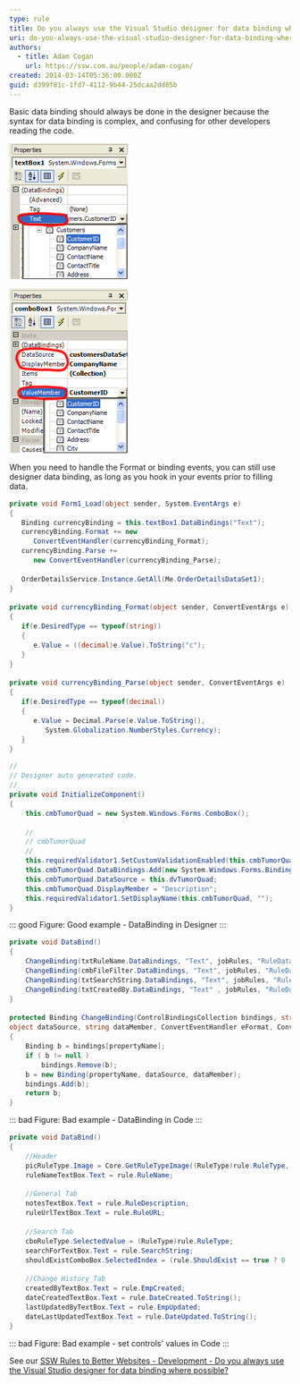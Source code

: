 ```yaml
---
type: rule
title: Do you always use the Visual Studio designer for data binding where possible?
uri: do-you-always-use-the-visual-studio-designer-for-data-binding-where-possible
authors:
  - title: Adam Cogan
    url: https://ssw.com.au/people/adam-cogan/
created: 2014-03-14T05:36:00.000Z
guid: d399f81c-1fd7-4112-9b44-25dcaa2dd85b
---
```

Basic data binding should always be done in the designer because the syntax for data binding is complex, and confusing for other developers reading the code.

<!--endintro-->

![Figure: Simple data binding (binding to a single property) in the designer](simpledatabindingdesigner.gif)

![Figure: Complex data binding (binding to a list) in the designer](complexdatabindingdesigner.gif)

When you need to handle the Format or binding events, you can still use designer data binding, as long as you hook in your events prior to filling data.

```cs
private void Form1_Load(object sender, System.EventArgs e)
{
   Binding currencyBinding = this.textBox1.DataBindings("Text");
   currencyBinding.Format += new 
      ConvertEventHandler(currencyBinding_Format);
   currencyBinding.Parse +=
      new ConvertEventHandler(currencyBinding_Parse);

   OrderDetailsService.Instance.GetAll(Me.OrderDetailsDataSet1);	
}

private void currencyBinding_Format(object sender, ConvertEventArgs e)
{
   if(e.DesiredType == typeof(string))
   {
      e.Value = ((decimal)e.Value).ToString("c");
   }
}

private void currencyBinding_Parse(object sender, ConvertEventArgs e)
{
   if(e.DesiredType == typeof(decimal))
   {
      e.Value = Decimal.Parse(e.Value.ToString(),
         System.Globalization.NumberStyles.Currency);
   }
}
```

```cs
//
// Designer auto generated code.
//
private void InitializeComponent()
{
    this.cmbTumorQuad = new System.Windows.Forms.ComboBox();
		
    //
    // cmbTumorQuad
    //
    this.requiredValidator1.SetCustomValidationEnabled(this.cmbTumorQuad, true);
    this.cmbTumorQuad.DataBindings.Add(new System.Windows.Forms.Binding("SelectedValue", this.dvOccMain, "TumorQuadrant"));
    this.cmbTumorQuad.DataSource = this.dvTumorQuad;
    this.cmbTumorQuad.DisplayMember = "Description";
    this.requiredValidator1.SetDisplayName(this.cmbTumorQuad, "");
}
```
::: good
Figure: Good example - DataBinding in Designer
:::

```cs
private void DataBind()
{
    ChangeBinding(txtRuleName.DataBindings,	"Text", jobRules, "RuleData.RuleName");
    ChangeBinding(cmbFileFilter.DataBindings, "Text", jobRules, "RuleData.FileFilter");
    ChangeBinding(txtSearchString.DataBindings, "Text", jobRules, "RuleData.SearchString");
    ChangeBinding(txtCreatedBy.DataBindings, "Text" , jobRules, "RuleData.EmpCreated");
}
	
protected Binding ChangeBinding(ControlBindingsCollection bindings, string propertyName, 
object dataSource, string dataMember, ConvertEventHandler eFormat, ConvertEventHandler eParse) 
{
    Binding b = bindings[propertyName];
    if ( b != null )
        bindings.Remove(b);
    b = new Binding(propertyName, dataSource, dataMember);
    bindings.Add(b);
    return b;
}
```
::: bad
Figure: Bad example - DataBinding in Code
:::

```cs
private void DataBind()
{
    //Header
    picRuleType.Image = Core.GetRuleTypeImage((RuleType)rule.RuleType, 48);
    ruleNameTextBox.Text = rule.RuleName;

    //General Tab
    notesTextBox.Text = rule.RuleDescription;
    ruleUrlTextBox.Text = rule.RuleURL;

    //Search Tab
    cboRuleType.SelectedValue = (RuleType)rule.RuleType;
    searchForTextBox.Text = rule.SearchString;
    shouldExistComboBox.SelectedIndex = (rule.ShouldExist == true ? 0 : 1);

    //Change History Tab
    createdByTextBox.Text = rule.EmpCreated;
    dateCreatedTextBox.Text = rule.DateCreated.ToString();
    lastUpdatedByTextBox.Text = rule.EmpUpdated;
    dateLastUpdatedTextBox.Text = rule.DateUpdated.ToString();
}
```
::: bad
Figure: Bad example - set controls' values in Code
:::

See our [SSW Rules to Better Websites - Development - Do you always use the Visual Studio designer for data binding where possible?](https://ssw.com.au/rules/do-you-always-use-the-visual-studio-designer-for-data-binding-where-possible/)
